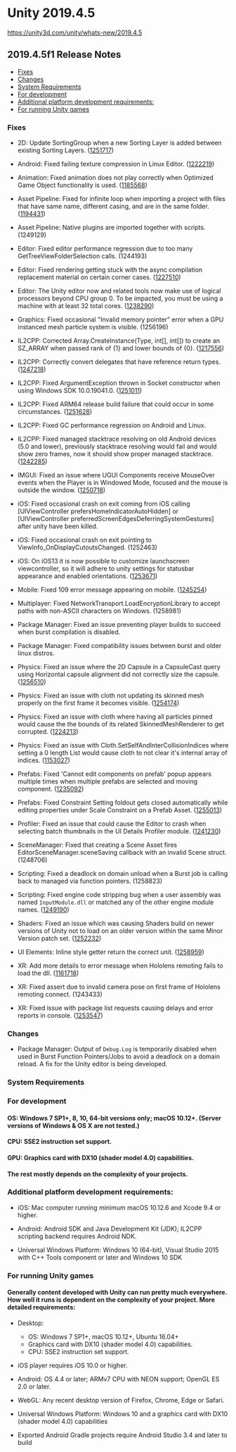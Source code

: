 # Unity 2019.4.5

https://unity3d.com/unity/whats-new/2019.4.5

## 2019.4.5f1 Release Notes

- [Fixes](#fixes)
- [Changes](#changes)
- [System Requirements](#system-requirements)
- [For development](#for-development)
- [Additional platform development requirements:](#additional-platform-development-requirements)
- [For running Unity games](#for-running-unity-games)


### Fixes

*   2D: Update SortingGroup when a new Sorting Layer is added between existing Sorting Layers. ([1251717](https://issuetracker.unity3d.com/issues/current-scene-is-not-dirtied-other-scenes-are-not-updated-when-rearranging-in-use-sorting-layers))
    
*   Android: Fixed failing texture compression in Linux Editor. ([1222219](https://issuetracker.unity3d.com/issues/linux-android-etc1-and-etc2-compression-fails-when-importing-textures))
    
*   Animation: Fixed animation does not play correctly when Optimized Game Object functionality is used. ([1185568](https://issuetracker.unity3d.com/issues/animation-does-not-play-correctly-when-optimized-game-object-functionality-is-used-and-a-child-gameobject-is-added-to-bone))
    
*   Asset Pipeline: Fixed for infinite loop when importing a project with files that have same name, different casing, and are in the same folder. ([1194431](https://issuetracker.unity3d.com/issues/linux-having-same-case-insensitive-named-assets-causes-infinite-import-looping))
    
*   Asset Pipeline: Native plugins are imported together with scripts. (1249129)
    
*   Editor: Fixed editor performance regression due to too many GetTreeViewFolderSelection calls. (1244193)
    
*   Editor: Fixed rendering getting stuck with the async compilation replacement material on certain corner cases. ([1227510](https://issuetracker.unity3d.com/issues/hdrp-several-debug-modes-no-longer-compile-on-mac))
    
*   Editor: The Unity editor now and related tools now make use of logical processors beyond CPU group 0. To be impacted, you must be using a machine with at least 32 total cores. ([1238290](https://issuetracker.unity3d.com/issues/build-unity-only-checks-for-one-socket-when-detecting-cpu-count))
    
*   Graphics: Fixed occasional "Invalid memory pointer" error when a GPU instanced mesh particle system is visible. (1256196)
    
*   IL2CPP: Corrected Array.CreateInstance(Type, int\[\], int\[\]) to create an SZ\_ARRAY when passed rank of {1} and lower bounds of {0}. ([1217556](https://issuetracker.unity3d.com/issues/il2cpp-type-of-arrays-with-explicitly-defined-zero-lower-bound-is-incorrect-in-il2cpp-and-differ-from-mono))
    
*   IL2CPP: Correctly convert delegates that have reference return types. ([1247218](https://issuetracker.unity3d.com/issues/build-fails-with-an-exception-when-il2cpp-scripting-backend-is-selected))
    
*   IL2CPP: Fixed ArgumentException thrown in Socket constructor when using Windows SDK 10.0.19041.0. ([1251011](https://issuetracker.unity3d.com/issues/system-dot-net-dot-socket-objects-throw-argumentexception-in-il2cpp-after-installing-windows-sdk-2004))
    
*   IL2CPP: Fixed ARM64 release build failure that could occur in some circumstances. ([1251628](https://issuetracker.unity3d.com/issues/android-il2cpp-arm64-release-build-fails))
    
*   IL2CPP: Fixed GC performance regression on Android and Linux.
    
*   IL2CPP: Fixed managed stacktrace resolving on old Android devices (5.0 and lower), previously stacktrace resolving would fail and would show zero frames, now it should show proper managed stacktrace. ([1242285](https://issuetracker.unity3d.com/issues/android-stack-traces-using-application-dot-logmessagereceived-callback-dont-appear-correctly-or-at-all-in-android-5-and-possibly-4))
    
*   IMGUI: Fixed an issue where UGUI Components receive MouseOver events when the Player is in Windowed Mode, focused and the mouse is outside the window. ([1250718](https://issuetracker.unity3d.com/issues/ugui-components-receive-mouseover-events-when-the-player-is-in-windowed-mode-focused-and-the-mouse-is-outside-the-window))
    
*   iOS: Fixed occasional crash on exit coming from iOS calling \[UIViewController prefersHomeIndicatorAutoHidden\] or \[UIViewController preferredScreenEdgesDeferringSystemGestures\] after unity have been killed.
    
*   iOS: Fixed occasional crash on exit pointing to ViewInfo\_OnDisplayCutoutsChanged. (1252463)
    
*   iOS: On iOS13 it is now possible to customize launchscreen viewcontroller, so it will adhere to unity settings for statusbar appearance and enabled orientations. ([1253671](https://issuetracker.unity3d.com/issues/ios-the-status-bar-flashes-during-the-splash-screen-display-when-a-built-project-is-launched-on-ios))
    
*   Mobile: Fixed 109 error message appearing on mobile. ([1245254](https://issuetracker.unity3d.com/issues/could-not-produce-class-with-id-109-errors-when-built-on-android))
    
*   Multiplayer: Fixed NetworkTransport.LoadEncryptionLibrary to accept paths with non-ASCII characters on Windows. (1258981)
    
*   Package Manager: Fixed an issue preventing player builds to succeed when burst compilation is disabled.
    
*   Package Manager: Fixed compatibility issues between burst and older linux distros.
    
*   Physics: Fixed an issue where the 2D Capsule in a CapsuleCast query using Horizontal capsule alignment did not correctly size the capsule. ([1256510](https://issuetracker.unity3d.com/issues/physics2d-dot-capsulecastnonalloc-returns-incorrect-results-when-using-capsuledirection2d-dot-horizontal))
    
*   Physics: Fixed an issue with cloth not updating its skinned mesh properly on the first frame it becomes visible. ([1254174](https://issuetracker.unity3d.com/issues/cloth-has-graphical-artifacts-when-an-object-moves-out-of-the-camera))
    
*   Physics: Fixed an issue with cloth where having all particles pinned would cause the the bounds of its related SkinnedMeshRenderer to get corrupted. ([1224213](https://issuetracker.unity3d.com/issues/cloth-component-sets-renderer-bounds-to-nan-when-constraints-of-all-vertices-are-set-to-0))
    
*   Physics: Fixed an issue with Cloth.SetSelfAndInterCollisionIndices where setting a 0 length List would cause cloth to not clear it's internal array of indices. ([1153027](https://issuetracker.unity3d.com/issues/cannot-remove-cloth-self-collision-and-inter-collision-when-they-are-applied-onto-a-gameobject))
    
*   Prefabs: Fixed 'Cannot edit components on prefab' popup appears multiple times when multiple prefabs are selected and moving component. ([1235092](https://issuetracker.unity3d.com/issues/cannot-edit-components-on-prefab-popup-appears-multiple-times-when-multiple-prefabs-are-selected-and-moving-component))
    
*   Prefabs: Fixed Constraint Setting foldout gets closed automatically while editing properties under Scale Constraint on a Prefab Asset. ([1255013](https://issuetracker.unity3d.com/issues/imgui-constraint-setting-dropdown-gets-closed-automatically-while-editing-properties-under-scale-constraint-from-prefab-asset))
    
*   Profiler: Fixed an issue that could cause the Editor to crash when selecting batch thumbnails in the UI Details Profiler module. ([1241230](https://issuetracker.unity3d.com/issues/crash-on-ui-canvasmanager-renderprofiler-when-selecting-ui-images-in-the-profiler-loaded-from-a-specific-data-file))
    
*   SceneManager: Fixed that creating a Scene Asset fires EditorSceneManager.sceneSaving callback with an invalid Scene struct. (1248706)
    
*   Scripting: Fixed a deadlock on domain unload when a Burst job is calling back to managed via function pointers. (1258823)
    
*   Scripting: Fixed engine code stripping bug when a user assembly was named `InputModule.dll` or matched any of the other engine module names. ([1249190](https://issuetracker.unity3d.com/issues/unitylinker-fails-to-run-when-assembly-definition-asset-is-named-inputmodule-dot-dll))
    
*   Shaders: Fixed an issue which was causing Shaders build on newer versions of Unity not to load on an older version within the same Minor Version patch set. ([1252232](https://issuetracker.unity3d.com/issues/shader-in-asset-bundle-built-with-unity-newer-version-is-broken-on-older-versions))
    
*   UI Elements: Inline style getter return the correct unit. ([1258959](https://issuetracker.unity3d.com/issues/getstylelength-sets-stylelength-value-unit-from-percent-to-pixel))
    
*   XR: Add more details to error message when Hololens remoting fails to load the dll. ([1161718](https://issuetracker.unity3d.com/issues/windowsmr-improve-messaging-when-perceptionremoting-dot-dll-does-not-load))
    
*   XR: Fixed assert due to invalid camera pose on first frame of Hololens remoting connect. (1243433)
    
*   XR: Fixed issue with package list requests causing delays and error reports in console. ([1253547](https://issuetracker.unity3d.com/issues/xr-plug-in-management-times-out-when-trying-to-update-package-metadata-store))
    

### Changes

*   Package Manager: Output of `Debug.Log` is temporarily disabled when used in Burst Function Pointers/Jobs to avoid a deadlock on a domain reload. A fix for the Unity editor is being developed.

### System Requirements

### For development

#### OS: Windows 7 SP1+, 8, 10, 64-bit versions only; macOS 10.12+. (Server versions of Windows & OS X are not tested.)

#### CPU: SSE2 instruction set support.

#### GPU: Graphics card with DX10 (shader model 4.0) capabilities.

#### The rest mostly depends on the complexity of your projects.

### Additional platform development requirements:

*   iOS: Mac computer running minimum macOS 10.12.6 and Xcode 9.4 or higher.
    
*   Android: Android SDK and Java Development Kit (JDK); IL2CPP scripting backend requires Android NDK.
    
*   Universal Windows Platform: Windows 10 (64-bit), Visual Studio 2015 with C++ Tools component or later and Windows 10 SDK
    

### For running Unity games

#### Generally content developed with Unity can run pretty much everywhere. How well it runs is dependent on the complexity of your project. More detailed requirements:

*   Desktop:
    
    *   OS: Windows 7 SP1+, macOS 10.12+, Ubuntu 16.04+
    *   Graphics card with DX10 (shader model 4.0) capabilities.
    *   CPU: SSE2 instruction set support.
*   iOS player requires iOS 10.0 or higher.
    
*   Android: OS 4.4 or later; ARMv7 CPU with NEON support; OpenGL ES 2.0 or later.
    
*   WebGL: Any recent desktop version of Firefox, Chrome, Edge or Safari.
    
*   Universal Windows Platform: Windows 10 and a graphics card with DX10 (shader model 4.0) capabilities
    
*   Exported Android Gradle projects require Android Studio 3.4 and later to build